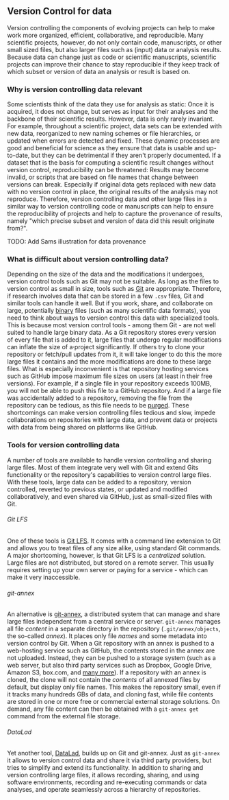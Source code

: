 ## Version Control for data

Version controlling the components of evolving projects can help to make work more organized, efficient, collaborative, and reproducible.
Many scientific projects, however, do not only contain code, manuscripts, or other small sized files, but also larger files such as (input) data or analysis results.
Because data can change just as code or scientific manuscripts, scientific projects can improve their chance to stay reproducible if they keep track of which subset or version of data an analysis or result is based on.

### Why is version controlling data relevant

Some scientists think of the data they use for analysis as static:
Once it is acquired, it does not change, but serves as input for their analyses and the backbone of their scientific results.
However, data is only rarely invariant.
For example, throughout a scientific project, data sets can be extended with new data, reorganized to new naming schemes or file hierarchies, or updated when errors are detected and fixed.
These dynamic processes are good and beneficial for science as they ensure that data is usable and up-to-date, but they can be detrimental if they aren't properly documented.
If a dataset that is the basis for computing a scientific result changes without version control, reproducibility can be threatened:
Results may become invalid, or scripts that are based on file names that change between versions can break.
Especially if original data gets replaced with new data with no version control in place, the original results of the analysis may not reproduce.
Therefore, version controlling data and other large files in a similar way to version controlling code or manuscripts can help to ensure the reproducibility of projects and help to capture the provenance of results, namely "which precise subset and version of data did this result originate from?".

TODO: Add Sams illustration for data provenance

### What is difficult about version controlling data?

Depending on the size of the data and the modifications it undergoes, version control tools such as Git may not be suitable.
As long as the files to version control as small in size, tools such as [Git](https://git-scm.com/) are appropriate.
Therefore, if research involves data that can be stored in a few `.csv` files, Git and similar tools can handle it well.
But if you work, share, and collaborate on large, potentially [binary](https://en.wikipedia.org/wiki/Binary_file) files (such as many scientific data formats), you need to think about ways to version control this data with specialized tools.
This is because most version control tools - among them Git - are not well suited to handle large binary data.
As a Git repository stores every version of every file that is added to it, large files that undergo regular modifications can inflate the size of a·project significantly.
If others try to clone your repository or fetch/pull updates from it, it will take longer to do this the more large files it contains and the more modifications are done to these large files.
What is especially inconvenient is that repository hosting services such as GitHub impose maximum file sizes on users (at least in their free versions).
For example, if a single file in your repository exceeds 100MB, you will not be able to push this file to a GitHub repository.
And if a large file was accidentally added to a repository, removing the file from the repository can be tedious, as this file needs to be [purged](https://help.github.com/en/github/authenticating-to-github/removing-sensitive-data-from-a-repository).
These shortcomings can make version controlling files tedious and slow, impede collaborations on repositories with large data, and prevent data or projects with data from being shared on platforms like GitHub.

### Tools for version controlling data

A number of tools are available to handle version controlling and sharing large files.
Most of them integrate very well with Git and extend Gits functionality or the repository's capabilities to version control large files.
With these tools, large data can be added to a repository, version controlled, reverted to previous states, or updated and modified collaboratively, and even shared via GitHub, just as small-sized files with Git.

###### Git LFS
One of these tools is [Git LFS](https://git-lfs.github.com/).
It comes with a command line extension to Git and allows you to treat files of any size alike, using standard Git commands.
A major shortcoming, however, is that Git LFS is a _centralized_ solution.
Large files are not distributed, but stored on a remote server.
This usually requires setting up your own server or paying for a service - which can make it very inaccessible.

###### git-annex
An alternative is [git-annex](https://git-annex.branchable.com/), a distributed system that can manage and share large files independent from a central service or server.
`git-annex` manages all file _content_ in a separate directory in the repository (`.git/annex/objects`, the so-called _annex_).
It places only file _names_ and some metadata into version control by Git.
When a Git repository with an annex is pushed to a web-hosting service such as GitHub, the contents stored in the annex are not uploaded.
Instead, they can be pushed to a storage system (such as a web server, but also third party services such as Dropbox, Google Drive, Amazon S3, box.com, and [many more](https://git-annex.branchable.com/special_remotes/)).
If a repository with an annex is cloned, the clone will not contain the _contents_ of all annexed files by default, but display only file names.
This makes the repository small, even if it tracks many hundreds GBs of data, and cloning fast, while file contents are stored in one or more free or commercial external storage solutions.
On demand, any file content can then be obtained with a `git-annex get` command from the external file storage.

###### DataLad
Yet another tool, [DataLad](https://www.datalad.org/), builds up on Git and git-annex.
Just as `git-annex` it allows to version control data and share it via third party providers, but tries to simplify and extend its functionality.
In addition to sharing and version controlling large files, it allows recording, sharing, and using software environments, recording and re-executing commands or data analyses, and operate seamlessly across a hierarchy of repositories.
